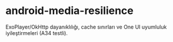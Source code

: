 # android-media-resilience
ExoPlayer/OkHttp dayanıklılığı, cache sınırları ve One UI uyumluluk iyileştirmeleri (A34 testli).
